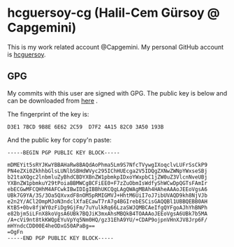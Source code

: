 # hcguersoy-cg (Halil-Cem Gürsoy @ Capgemini)

This is my work related account @Capgemini.
My personal GitHub account is [hcguersoy](https://github.com/hcguersoy).

## GPG

My commits with this user are signed with GPG.
The public key is below and can be downloaded from [here](./hcguersoy-cg.pub) .

The fingerprint of the key is:

```
D3E1 7BCD 9B8E 6E62 2C59  D7F2 4A15 82C0 3A50 193B
```


And the public key for copy'n paste:

```
-----BEGIN PGP PUBLIC KEY BLOCK-----

mDMEYit5sRYJKwYBBAHaRw8BAQdAoPhma5Lm9S7NfcTVywgIXoqclvLUFrSsCkP9
PN4eZXi0ZkhhbGlsLUNlbSBHdWVyc295IChHUEcga2V5IDQgZXNwZWNpYWxseSBj
b21taXQgc2lnbmluZyBhdCBDYXBnZW1pbmkpIDxoYWxpbC1jZW0uZ3VlcnNveUBj
YXBnZW1pbmkuY29tPoiaBBMWCgBCFiEE0+F7zZuObmIsWdfyShWCwDpQGTsFAmIr
ebECGwMFCQHhM4AFCwkIBwIDIgIBBhUKCQgLAgQWAgMBAh4HAheAAAoJEEoVgsA6
UBk7G9YA/3S/3Oa5QXvxdF8nOM5pRMIGMVJ+HhtM6UiI7oJ7ibUVAQD9kh8NjVJb
e2n2Y/ACl2OmpMJoN3ndclXfaECawT7rA7g4BGIrebESCisGAQQBl1UBBQEBB0AH
KtB5+0bv8fjWY0zFiDg9GjFm/7uYulkRq66LzaSWJQMBCAeIfgQYFgoAJhYhBNPh
e82bjm5iLFnX8koVgsA6UBk7BQJiK3mxAhsMBQkB4TOAAAoJEEoVgsA6UBk7b5MA
/A+cVi9nt8tkKWQpEYuVpYq5Nm0HQ/gz31EhA9YU/+CDAP9ojpnVHnXJV8Jrp6F/
mHYndcCDD00E4heODxG50APaBg==
=OgFn
-----END PGP PUBLIC KEY BLOCK-----

```